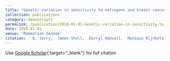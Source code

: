 ```yaml
---
title: "Genetic variation in sensitivity to estrogens and breast cancer risk"
collection: publications
category: manuscripts
permalink: /publication/2018-01-01-Genetic-variation-in-sensitivity-to-estrogens-and-breast-cancer-risk
date: 2018-01-01
venue: 'Mammalian Genome'
citation: ' D. Jerry,  James Shull,  Darryl Hadsell,  Monique Rijnkels,  Karen Dunphy,  Sallie Schneider,  Laura Vandenberg,  Prabin Majhi,  Celia Byrne,  Amy Trentham-Dietz, &quot;Genetic variation in sensitivity to estrogens and breast cancer risk.&quot; Mammalian Genome, 2018.'
---
```

Use [Google Scholar](https://scholar.google.com/scholar?q=Genetic+variation+in+sensitivity+to+estrogens+and+breast+cancer+risk){:target="_blank"} for full citation